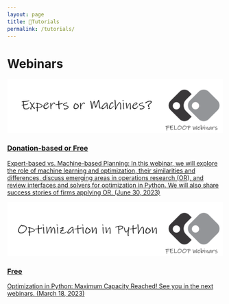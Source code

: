 ```yaml
---
layout: page
title: 🛒Tutorials
permalink: /tutorials/
---
```


# Webinars

<div class="tutorials-container">
  <div class="tutorial-box">
    <a href="https://forms.gle/CZhnmJns15gHkD1f8">
      <img src="/images/webinar2.png" alt="Tutorial 1" class="tutorial-image">
      <h3>Donation-based or Free</h3>
      <p>Expert-based vs. Machine-based Planning: In this webinar, we will explore the role of machine learning and optimization, their similarities and differences, discuss emerging areas in operations research (OR), and review interfaces and solvers for optimization in Python. We will also share success stories of firms applying OR. (June 30, 2023) </p>
    </a>
  </div>

  <div class="tutorials-container">
  <div class="tutorial-box">
    <a href="https://ktafakkori.github.io/">
      <img src="/images/webinar1.png" alt="Tutorial 1" class="tutorial-image">
      <h3>Free</h3>
      <p>Optimization in Python: Maximum Capacity Reached! See you in the next webinars. (March 18, 2023)</p>
    </a>
  </div>


</div>